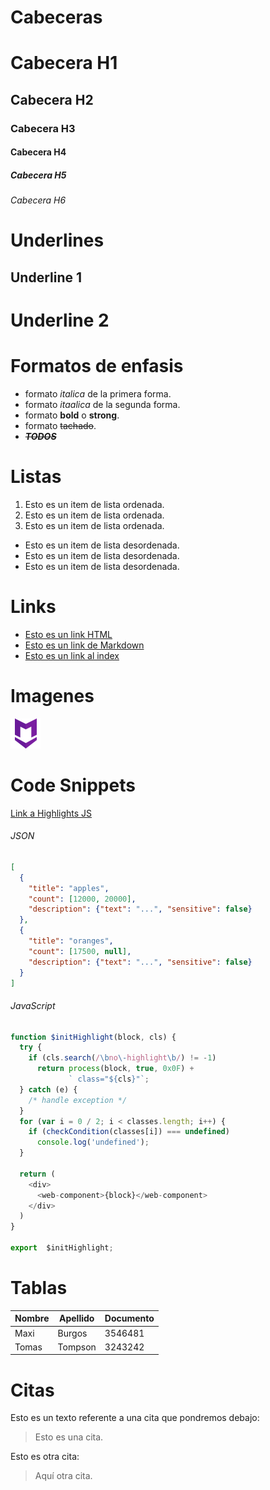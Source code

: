 # Cabeceras
# Cabecera H1
## Cabecera H2
### Cabecera H3
#### Cabecera H4
##### Cabecera H5
###### Cabecera H6

# Underlines
Underline 1
------------

Underline 2
===========

# Formatos de enfasis
- formato *italica* de la primera forma.
- formato _itaalica_ de la segunda forma.
- formato **bold** o __strong__.
- formato ~~tachado~~.
- ~~***TODOS***~~

# Listas
1. Esto es un item de lista ordenada.
2. Esto es un item de lista ordenada.
3. Esto es un item de lista ordenada.
- Esto es un item de lista desordenada.
- Esto es un item de lista desordenada.
- Esto es un item de lista desordenada.

# Links
- <a href="https://google.com">Esto es un link HTML<a>
- [Esto es un link de Markdown](https://google.com)
- [Esto es un link al index](index.html)

# Imagenes
![Logo Github](https://github.com/adam-p/markdown-here/raw/master/src/common/images/icon48.png)

# Code Snippets
[Link a Highlights JS](https://highlightjs.org/static/demo/)
###### JSON
```JSON
[
  {
    "title": "apples",
    "count": [12000, 20000],
    "description": {"text": "...", "sensitive": false}
  },
  {
    "title": "oranges",
    "count": [17500, null],
    "description": {"text": "...", "sensitive": false}
  }
]
```

###### JavaScript
```Javascript
function $initHighlight(block, cls) {
  try {
    if (cls.search(/\bno\-highlight\b/) != -1)
      return process(block, true, 0x0F) +
             ` class="${cls}"`;
  } catch (e) {
    /* handle exception */
  }
  for (var i = 0 / 2; i < classes.length; i++) {
    if (checkCondition(classes[i]) === undefined)
      console.log('undefined');
  }

  return (
    <div>
      <web-component>{block}</web-component>
    </div>
  )
}

export  $initHighlight;
```

# Tablas

|   Nombre  |   Apellido    |   Documento   |
|   ------  |   --------    |   ---------   |
|   Maxi    |   Burgos      |   3546481     |
|   Tomas   |   Tompson     |   3243242     |

# Citas
Esto es un texto referente a una cita que pondremos debajo:
> Esto es una cita.

Esto es otra  cita:
> Aquí otra cita.



